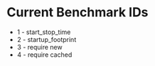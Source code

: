 # Current Benchmark IDs

* 1 - start_stop_time
* 2 - startup_footprint
* 3 - require new
* 4 - require cached
